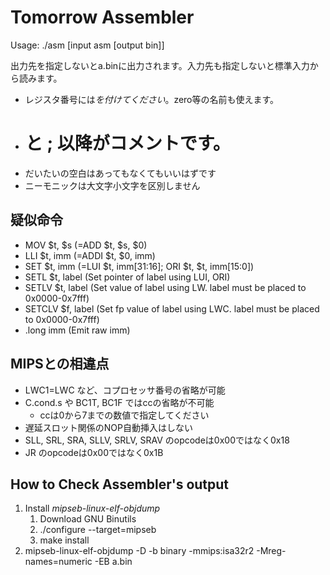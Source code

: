 Tomorrow Assembler
==================

Usage: ./asm [input asm [output bin]]

出力先を指定しないとa.binに出力されます。入力先も指定しないと標準入力から読みます。

- レジスタ番号には$を付けてください。$zero等の名前も使えます。
- # と ; 以降がコメントです。
- だいたいの空白はあってもなくてもいいはずです
- ニーモニックは大文字小文字を区別しません

疑似命令
--------
- MOV    $t, $s (=ADD $t, $s, $0)
- LLI    $t, imm (=ADDI $t, $0, imm)
- SET    $t, imm (=LUI $t, imm[31:16]; ORI $t, $t, imm[15:0])
- SETL   $t, label (Set pointer of label using LUI, ORI)
- SETLV  $t, label (Set value of label using LW. label must be placed to 0x0000-0x7fff)
- SETCLV $f, label (Set fp value of label using LWC. label must be placed to 0x0000-0x7fff)
- .long imm (Emit raw imm)

MIPSとの相違点
--------------
- LWC1=LWC など、コプロセッサ番号の省略が可能
- C.cond.s や BC1T, BC1F ではccの省略が不可能
    - ccは0から7までの数値で指定してください
- 遅延スロット関係のNOP自動挿入はしない
- SLL, SRL, SRA, SLLV, SRLV, SRAV のopcodeは0x00ではなく0x18
- JR のopcodeは0x00ではなく0x1B

How to Check Assembler's output
-------------------------------
1. Install *mipseb-linux-elf-objdump*
    1. Download GNU Binutils
    2. ./configure --target=mipseb
    3. make install
2. mipseb-linux-elf-objdump -D -b binary -mmips:isa32r2 -Mreg-names=numeric -EB a.bin
